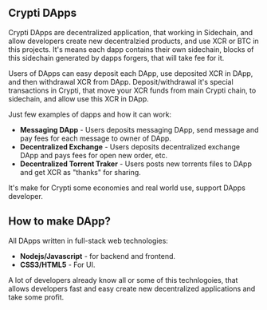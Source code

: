 ## Crypti DApps

Crypti DApps are decentralized application, that working in Sidechain, and allow developers create new decentralzied products, and use XCR or BTC in this projects.
It's means each dapp contains their own sidechain, blocks of this sidechain generated by dapps forgers, that will take fee for it.

Users of DApps can easy deposit each DApp, use deposited XCR in DApp, and then withdrawal XCR from DApp. Deposit/withdrawal it's special transactions in Crypti, that move your XCR funds from main Crypti chain,
to sidechain, and allow use this XCR in DApp.

Just few examples of dapps and how it can work:

  * **Messaging DApp** - Users deposits messaging DApp, send message and pay fees for each message to owner of DApp.
  * **Decentralized Exchange** - Users deposits decentralized exchange DApp and pays fees for open new order, etc.
  * **Decentralized Torrent Traker** - Users posts new torrents files to DApp and get XCR as "thanks" for sharing.
  
It's make for Crypti some economies and real world use, support DApps developer. 

## How to make DApp?

All DApps written in full-stack web technologies:

  * **Nodejs/Javascript** - for backend and frontend.
  * **CSS3/HTML5** - For UI.
  
A lot of developers already know all or some of this technlogoies, that allows developers fast and easy create new decentralized applications and take some profit. 
 
